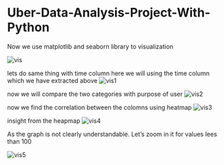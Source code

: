 # Uber-Data-Analysis-Project-With-Python

Now we use matplotlib and seaborn library to visualization

![vis](https://user-images.githubusercontent.com/33379472/220990283-f935efd6-a3b2-4ca2-b9c4-b66409a68aa2.png)

lets do same thing with time column here we will using the time column which we have extracted above
![vis1](https://user-images.githubusercontent.com/33379472/220990640-71e67b99-03a9-40f0-bc00-690746ab5b41.png)

now we will compare the two categories with purpose of user
![vis2](https://user-images.githubusercontent.com/33379472/220990716-24b43b16-ab65-4b2e-954d-4b7c7af22c22.png)


now we find the correlation between the colomns using heatmap
![vis3](https://user-images.githubusercontent.com/33379472/220990871-ea821681-9366-4df7-b323-68d63c750319.png)

insight from the heapmap
![vis4](https://user-images.githubusercontent.com/33379472/220991015-7c85b922-b880-41e5-b7df-f322a0e00ee4.png)


As the graph is not clearly understandable. Let’s zoom in it for values lees than 100


![vis5](https://user-images.githubusercontent.com/33379472/220991141-1e140eef-c774-4f94-b886-4e43323ee867.png)
